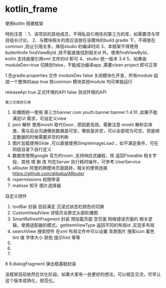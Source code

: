 # kotlin_frame
使用kotlin 搭建框架

 特别注意 ：1、该项目的其他成员，不得私自引用任何第三方的库，如需要须与项目组长讨论。
            2、与模块相关的库应该放在该模块的build.gradle 下，不得放在common ,防止引用太多，降低studio 的编译时间
            3、本框架不得使用butterKnife findViewById ,除不能直接找到相关id 外，使用findViewById，kotlin  支持直接引用xml 文件的id 即可
            4、studio 统一版本 3.4
            5、如果由moduleDev=true 切换到false，不能成功编译app ,需要clean project 即可正常

 1.在gradle.properties 文件
   moduleDev  false 关闭模块化开发，所有module 组成一个整体的app
              true  除common 模块其他module 均可单独运行

   releaseApi true  正式环境的API
              false  测试环境的API



    第三方库的引用

 1.  轮播图统一使用 第三方banner com.youth.banner:banner:1.4.10 ,如果不能满足UI 需求，可自定义view
 2.  json 解析 使用moshi 取代Gson , 原因更高效。需要注意 moshi 解析实体类，需与后台沟通哪些数据是可空，哪些是非空，可以全部视为可空，但是绑定数据的时候需要非空的判断
 3.  图片加载使用Glide ,可以直接使用SimpleImageLoad ，如不满足条件，可在同级目录下自行定义
 4.  数据库使用google 官方的room ,支持响应式编程，除 返回Flowable 相关字段，其他 增 删 改 均在Server 执行耗时操作，可参考 UserService
 5.  aRouter 阿里的跨模块页面跳转，相关的使用连接 https://github.com/alibaba/ARouter
 6.  rxpermissions 权限申请
 7.  matisse 知乎 图片选择器


  自定义控件
  1. toolBar 封装 目前满足 沉浸式状态栏颜色的切换
  2. CustomHeadView 详情页全屏式头部轮播图
  3. SmartRefreshFragment 封装 预加载页面 空页面 网络错误页面的 相关逻辑，使用适配器的模式，getItemViewType 返回不同的布局id ,实现多布局
  4. searchView 搜索控件 在xml 布局文件中可以设置 背景图片 搜索icon 着色 tint 值 字体大小 颜色 提示hint 等等
  5.
  6.
  7.
  8
  9.dialogFragment 弹出框基础封装



  该框架目前依然在优化阶段，如果大家有一些更好的想法，可以相互交流，尽早让这个版本成熟化，规范化。




